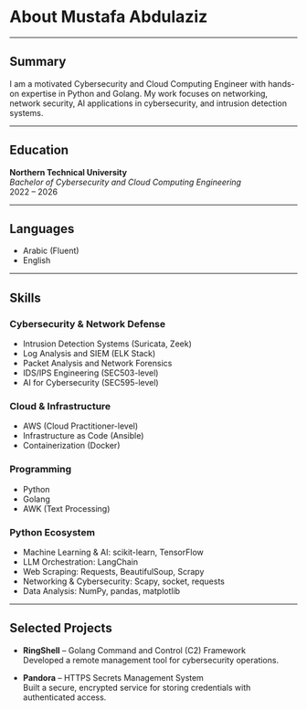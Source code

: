 ﻿# About Mustafa Abdulaziz

---

## Summary

I am a motivated Cybersecurity and Cloud Computing Engineer with hands-on expertise in Python and Golang. My work focuses on networking, network security, AI applications in cybersecurity, and intrusion detection systems.

---

## Education

**Northern Technical University**  
*Bachelor of Cybersecurity and Cloud Computing Engineering*  
2022 – 2026

---

## Languages

- Arabic (Fluent)  
- English  

---

## Skills

### Cybersecurity & Network Defense

- Intrusion Detection Systems (Suricata, Zeek)  
- Log Analysis and SIEM (ELK Stack)  
- Packet Analysis and Network Forensics  
- IDS/IPS Engineering (SEC503-level)  
- AI for Cybersecurity (SEC595-level)  

### Cloud & Infrastructure

- AWS (Cloud Practitioner-level)  
- Infrastructure as Code (Ansible)  
- Containerization (Docker)  

### Programming

- Python  
- Golang  
- AWK (Text Processing)  

### Python Ecosystem

- Machine Learning & AI: scikit-learn, TensorFlow  
- LLM Orchestration: LangChain  
- Web Scraping: Requests, BeautifulSoup, Scrapy  
- Networking & Cybersecurity: Scapy, socket, requests  
- Data Analysis: NumPy, pandas, matplotlib  

---

## Selected Projects

- **RingShell** – Golang Command and Control (C2) Framework  
  Developed a remote management tool for cybersecurity operations.

- **Pandora** – HTTPS Secrets Management System  
  Built a secure, encrypted service for storing credentials with authenticated access.